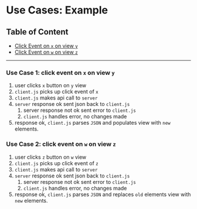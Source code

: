 # Use Cases: Example
## Table of Content
- [Click Event on `x` on view `y`](#use-case-1-click-event-on-x-on-view-y)
- [Click Event on `w` on view `z`](#use-case-2-click-event-on-w-on-view-z)

---
### Use Case 1: click event on `x` on view `y`
1. user clicks `x` button on `y` view
2. `client.js` picks up click event of `x`
3. `client.js` makes api call to `server`
4. `server` response ok sent json back to `client.js`
    1. server response not ok sent error to `client.js`
    2. `client.js` handles error, no changes made
5. response ok, `client.js` parses `JSON` and populates view with `new` elements.

### Use Case 2: click event on `w` on view `z`
1. user clicks `z` button on `w` view
2. `client.js` picks up click event of `z`
3. `client.js` makes api call to `server`
4. `server` response ok sent json back to `client.js`
    1. server response not ok sent error to `client.js`
    2. `client.js` handles error, no changes made
5. response ok, `client.js` parses `JSON` and replaces `old` elements view with `new` elements.